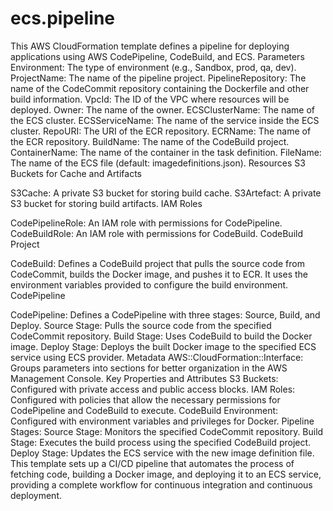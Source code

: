 # ecs.pipeline
This AWS CloudFormation template defines a pipeline for deploying applications using AWS CodePipeline, CodeBuild, and ECS.
Parameters
Environment: The type of environment (e.g., Sandbox, prod, qa, dev).
ProjectName: The name of the pipeline project.
PipelineRepository: The name of the CodeCommit repository containing the Dockerfile and other build information.
VpcId: The ID of the VPC where resources will be deployed.
Owner: The name of the owner.
ECSClusterName: The name of the ECS cluster.
ECSServiceName: The name of the service inside the ECS cluster.
RepoURI: The URI of the ECR repository.
ECRName: The name of the ECR repository.
BuildName: The name of the CodeBuild project.
ContainerName: The name of the container in the task definition.
FileName: The name of the ECS file (default: imagedefinitions.json).
Resources
S3 Buckets for Cache and Artifacts

S3Cache: A private S3 bucket for storing build cache.
S3Artefact: A private S3 bucket for storing build artifacts.
IAM Roles

CodePipelineRole: An IAM role with permissions for CodePipeline.
CodeBuildRole: An IAM role with permissions for CodeBuild.
CodeBuild Project

CodeBuild: Defines a CodeBuild project that pulls the source code from CodeCommit, builds the Docker image, and pushes it to ECR. It uses the environment variables provided to configure the build environment.
CodePipeline

CodePipeline: Defines a CodePipeline with three stages: Source, Build, and Deploy.
Source Stage: Pulls the source code from the specified CodeCommit repository.
Build Stage: Uses CodeBuild to build the Docker image.
Deploy Stage: Deploys the built Docker image to the specified ECS service using ECS provider.
Metadata
AWS::CloudFormation::Interface: Groups parameters into sections for better organization in the AWS Management Console.
Key Properties and Attributes
S3 Buckets: Configured with private access and public access blocks.
IAM Roles: Configured with policies that allow the necessary permissions for CodePipeline and CodeBuild to execute.
CodeBuild Environment: Configured with environment variables and privileges for Docker.
Pipeline Stages:
Source Stage: Monitors the specified CodeCommit repository.
Build Stage: Executes the build process using the specified CodeBuild project.
Deploy Stage: Updates the ECS service with the new image definition file.
This template sets up a CI/CD pipeline that automates the process of fetching code, building a Docker image, and deploying it to an ECS service, providing a complete workflow for continuous integration and continuous deployment.
